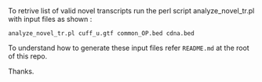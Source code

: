 ##

 To retrive list of valid novel transcripts run the perl script analyze_novel_tr.pl with input files as shown :

   `analyze_novel_tr.pl cuff_u.gtf common_OP.bed cdna.bed`
   

To understand how to generate these input files refer `README.md` at the root of this repo.

Thanks.
